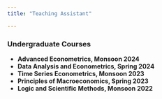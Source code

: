 ```yaml
---
title: "Teaching Assistant"

---
```




### Undergraduate Courses
- **Advanced Econometrics, Monsoon 2024**
- **Data Analysis and Econometrics, Spring 2024**
- **Time Series Econometrics, Monsoon 2023**
- **Principles of Macroeconomics, Spring 2023**
- **Logic and Scientific Methods, Monsoon 2022**


